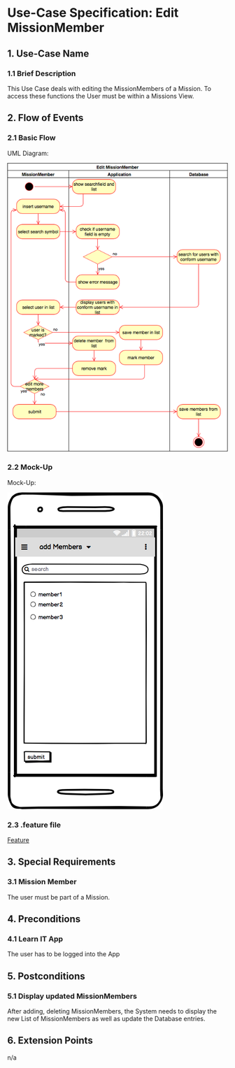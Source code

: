 # Use-Case Specification: Edit MissionMember


## 1. Use-Case Name 
### 1.1 Brief Description
This Use Case deals with editing the MissionMembers of a Mission. To access these functions the User must be within a Missions View.

## 2. Flow of Events
### 2.1 Basic Flow 
UML Diagram: 

![UML][]

### 2.2 Mock-Up
Mock-Up:

![Mockup_editMissionMember][]


### 2.3 .feature file

[Feature](https://github.com/Mert-Guenduez/learnityourself/blob/master/app/src/androidTest/assets/res/EditMissionMember.feature)

## 3. Special Requirements
### 3.1 Mission Member
The user must be part of a Mission.

## 4. Preconditions
### 4.1 Learn IT App
The user has to be logged into the App

## 5. Postconditions 
### 5.1 Display updated MissionMembers
After adding, deleting MissionMembers, the System needs to display the new List of MissionMembers as well as update the Database entries.

## 6. Extension Points
n/a

<!-- picture links -->
[Mockup_editMissionMember]: https://github.com/Mert-Guenduez/learnityourself/blob/master/Documentation/UC/EditMissionMember/Mockup_editMembers.png
[UML]: https://github.com/Mert-Guenduez/learnityourself/blob/master/Documentation/UC/EditMissionMember/UML_EditMissionMember.png "UML Diagram"

